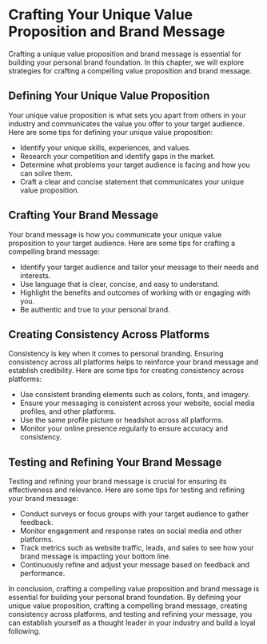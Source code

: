 Crafting Your Unique Value Proposition and Brand Message
============================================================================================================

Crafting a unique value proposition and brand message is essential for building your personal brand foundation. In this chapter, we will explore strategies for crafting a compelling value proposition and brand message.

Defining Your Unique Value Proposition
--------------------------------------

Your unique value proposition is what sets you apart from others in your industry and communicates the value you offer to your target audience. Here are some tips for defining your unique value proposition:

* Identify your unique skills, experiences, and values.
* Research your competition and identify gaps in the market.
* Determine what problems your target audience is facing and how you can solve them.
* Craft a clear and concise statement that communicates your unique value proposition.

Crafting Your Brand Message
---------------------------

Your brand message is how you communicate your unique value proposition to your target audience. Here are some tips for crafting a compelling brand message:

* Identify your target audience and tailor your message to their needs and interests.
* Use language that is clear, concise, and easy to understand.
* Highlight the benefits and outcomes of working with or engaging with you.
* Be authentic and true to your personal brand.

Creating Consistency Across Platforms
-------------------------------------

Consistency is key when it comes to personal branding. Ensuring consistency across all platforms helps to reinforce your brand message and establish credibility. Here are some tips for creating consistency across platforms:

* Use consistent branding elements such as colors, fonts, and imagery.
* Ensure your messaging is consistent across your website, social media profiles, and other platforms.
* Use the same profile picture or headshot across all platforms.
* Monitor your online presence regularly to ensure accuracy and consistency.

Testing and Refining Your Brand Message
---------------------------------------

Testing and refining your brand message is crucial for ensuring its effectiveness and relevance. Here are some tips for testing and refining your brand message:

* Conduct surveys or focus groups with your target audience to gather feedback.
* Monitor engagement and response rates on social media and other platforms.
* Track metrics such as website traffic, leads, and sales to see how your brand message is impacting your bottom line.
* Continuously refine and adjust your message based on feedback and performance.

In conclusion, crafting a compelling value proposition and brand message is essential for building your personal brand foundation. By defining your unique value proposition, crafting a compelling brand message, creating consistency across platforms, and testing and refining your message, you can establish yourself as a thought leader in your industry and build a loyal following.


